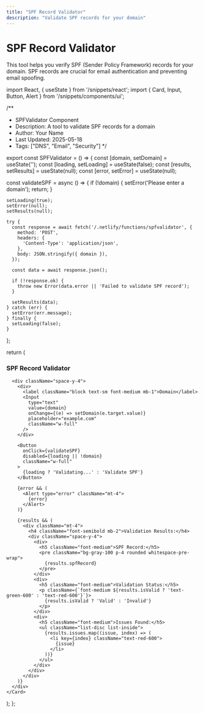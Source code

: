 ```yaml
---
title: "SPF Record Validator"
description: "Validate SPF records for your domain"
---
```


# SPF Record Validator

This tool helps you verify SPF (Sender Policy Framework) records for your domain. SPF records are crucial for email authentication and preventing email spoofing.

import React, { useState } from '/snippets/react';
import { Card, Input, Button, Alert } from '/snippets/components/ui';

/**
 * SPFValidator Component
 * Description: A tool to validate SPF records for a domain
 * Author: Your Name
 * Last Updated: 2025-05-18
 * Tags: ["DNS", "Email", "Security"]
 */

export const SPFValidator = () => {
  const [domain, setDomain] = useState('');
  const [loading, setLoading] = useState(false);
  const [results, setResults] = useState(null);
  const [error, setError] = useState(null);

  const validateSPF = async () => {
    if (!domain) {
      setError('Please enter a domain');
      return;
    }

    setLoading(true);
    setError(null);
    setResults(null);

    try {
      const response = await fetch('/.netlify/functions/spfvalidator', {
        method: 'POST',
        headers: {
          'Content-Type': 'application/json',
        },
        body: JSON.stringify({ domain }),
      });

      const data = await response.json();
      
      if (!response.ok) {
        throw new Error(data.error || 'Failed to validate SPF record');
      }

      setResults(data);
    } catch (err) {
      setError(err.message);
    } finally {
      setLoading(false);
    }
  };

  return (
    <Card>
      <h3 className="text-xl font-bold mb-4">SPF Record Validator</h3>
      
      <div className="space-y-4">
        <div>
          <label className="block text-sm font-medium mb-1">Domain</label>
          <Input
            type="text"
            value={domain}
            onChange={(e) => setDomain(e.target.value)}
            placeholder="example.com"
            className="w-full"
          />
        </div>

        <Button
          onClick={validateSPF}
          disabled={loading || !domain}
          className="w-full"
        >
          {loading ? 'Validating...' : 'Validate SPF'}
        </Button>

        {error && (
          <Alert type="error" className="mt-4">
            {error}
          </Alert>
        )}

        {results && (
          <div className="mt-4">
            <h4 className="font-semibold mb-2">Validation Results:</h4>
            <div className="space-y-4">
              <div>
                <h5 className="font-medium">SPF Record:</h5>
                <pre className="bg-gray-100 p-4 rounded whitespace-pre-wrap">
                  {results.spfRecord}
                </pre>
              </div>
              <div>
                <h5 className="font-medium">Validation Status:</h5>
                <p className={`font-medium ${results.isValid ? 'text-green-600' : 'text-red-600'}`}>
                  {results.isValid ? 'Valid' : 'Invalid'}
                </p>
              </div>
              <div>
                <h5 className="font-medium">Issues Found:</h5>
                <ul className="list-disc list-inside">
                  {results.issues.map((issue, index) => (
                    <li key={index} className="text-red-600">
                      {issue}
                    </li>
                  ))}
                </ul>
              </div>
            </div>
          </div>
        )}
      </div>
    </Card>
  );
};
